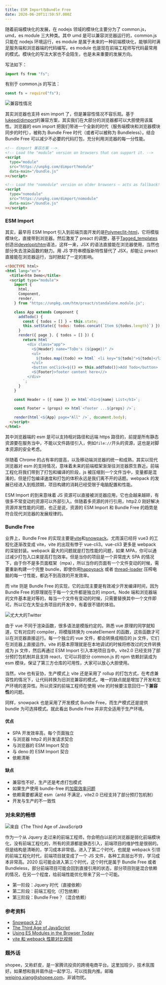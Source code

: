```yaml
---
title: ESM Import与Bundle Free
date: 2020-06-20T11:59:57.000Z
---
```


随着前端模块化的发展，在 nodejs 领域的模块化主要分为了 common.js，umd，es module 三大种类。其中 umd 是可以兼容浏览器运行的，common.js 只能在 nodejs 环境运行，es module 是属于未来的一种前端模块化，能够同时满足服务端和浏览器端的代码编写。es module 也是现在前端工程师写代码最常用的模式。模块化的写法大家也不会陌生，也是未来重要的发展方向。

写法如下：

```javascript
import fs from "fs";
```

有别于 common.js 的写法：

```javascript
const fs = require("fs");
```

![兼容性情况](/img/caniuse-esmodule.png)

其实浏览器也支持 esm import 了，但是兼容性情况不容乐观。基于[lukeed/dimport](https://github.com/lukeed/dimport)的兼容方案，其实我们在大部分的浏览器都可以大胆使用该属性。浏览器的 esm import 把我们带进一个全新的时代（服务端模块和浏览器模块同步的时代），被称为 Bundle Free 时代（或者可以被称为 Bundleless）。结合 Bundle Free 可以减少不必要的代码打包，充分利用浏览器的每一分性能。

```html
<!-- dimport 兼容方案 -->
<!-- Load the "module" version on browsers that can support it. -->
<script
  type="module"
  src="https://unpkg.com/dimport?module"
  data-main="/bundle.js"
></script>

<!-- Load the "nomodule" version on older browsers – acts as fallback! -->
<script
  type="nomodule"
  src="https://unpkg.com/dimport/nomodule"
  data-main="/bundle.js"
></script>
```

### ESM Import

其实，最早将 ESM Import 引入到前端页面开发的是[Polymer/lit-html](https://github.com/Polymer/lit-html)，它将模版模块化，直接带到浏览器。然后激发了 preact 的调整，基于[Tagged_templates](https://developer.mozilla.org/en-US/docs/Web/JavaScript/Reference/Template_literals#Tagged_templates)创造出[developit/htm](https://github.com/developit/htm)语法，这样一来，JSX 的语法直接能在浏览器使用，当然也部分失去渲染函数的魅力。用 JS 字符串模版新特性替代了 JSX，却能让 preact 直接能在浏览器运行，当时掀起了一定的影响。

```html
<!DOCTYPE html>
<html lang="en">
  <title>htm Demo</title>
  <script type="module">
    import {
      html,
      Component,
      render,
    } from "https://unpkg.com/htm/preact/standalone.module.js";

    class App extends Component {
      addTodo() {
        const { todos = [] } = this.state;
        this.setState({ todos: todos.concat(`Item ${todos.length}`) });
      }
      render({ page }, { todos = [] }) {
        return html`
          <div class="app">
            <${Header} name="ToDo's (${page})" />
            <ul>
              ${todos.map((todo) => html` <li key="${todo}">${todo}</li> `)}
            </ul>
            <button onClick=${() => this.addTodo()}>Add Todo</button>
            <${Footer}>footer content here<//>
          </div>
        `;
      }
    }

    const Header = ({ name }) => html`<h1>${name} List</h1>`;

    const Footer = (props) => html`<footer ...${props} />`;

    render(html`<${App} page="All" />`, document.body);
  </script>
</html>
```

其中浏览器端的 esm 是可以支持相对路径和远端 https 路径的，前提是所有静态资源要在服务当中，不能以文件路径引入，例如`file://`开头的资源，这也是对脚本资源的安全考虑。

伴随着 Chrome 的占有率的提高，以及移动端浏览器的统一和成熟，其实以现代浏览器对 esm 的支持情况，意味着未来的前端框架渐渐往浏览器原生靠近。前端工程化将我们带到了打包和编译的阶段，js 被压缩到一个文件当中，变量都是混淆的，但是打包编译速度和打包的体积永远是我们离不开的话题。webpack 的发展已经进入到瓶颈期，项目构建的消耗已经受限于电脑配置和性能。

ESM Import 的到来意味着 JS 资源可以直接被浏览器应用，它也会越来越碎，有很多不常变动的资源可以外部引入。伴随着多资源的并行引用，http2.0 刚好解决资源并发性能的问题，也正是说，资源的 ESM Import 和 Bundle Free 的趋势是符合现代浏览器的发展规律的。

### Bundle Free

业界上，Bundle Free 的实现主要是[vite](https://github.com/vitejs/vite)和[snowpack](https://github.com/pikapkg/snowpack)。尤雨溪已经将 vue3 的工程化逐渐改变成 vite，vite 的出现有悖于 vue-cli3。vue-cli3 更多是 webpack 的深层封装。webpack 最大的问题就是打包性能的问题，如果 MPA，你可以通过减少打包入口来提高打包效率。但是当你的项目是一个异常庞大 SPA 的情况下，由于你不是多页面框架（mpa），所以当你的页面有一个文件变动的时候，需要重新构建一个完整 bundle，即使你用[happypack](https://github.com/amireh/happypack) 或者 [thread-loader](https://www.webpackjs.com/loaders/thread-loader/) 压榨电脑的每一寸性能，都达不到高效的开发效率。

而 vite 则是 Bundle Free 的实现，它的出现主要是有效减少开发编译时间，因为 Bundle Free 的原理就在于每一个文件都是独立的 import。Node 端和浏览器端的文件基本是对等的，每当一个文件有变动的时候，只需要替换其中一个文件即可。所以它在大型业务项目的开发中，有着很不错的体验。

![尤大大的Twitter](/img/twitter-yyx.png)

由于 vue 不同于渲染函数，很多语法是模版约定的。熟悉 vue 原理的同学就知道，它有对应的 compiler，将模版转换为 createElement 的函数，这些函数才可以在浏览器直接运行。每一个独立的 vue 文件，都会转换成相应的 js 文件，它们在浏览器上直接运作。vite 的基本原理就是在本地调试的时候将修改过的文件转换成为 js 文件，然后再通过 ESM Import 引入本地项目当中。vite2.0 已经支持了部分预打包机制并且支持 react，它可以将部分 common.js 的 npm 依赖封装成为 esm 模块，保证了第三方仓库的可用性，大家可以放心大胆使用。

当然，vite 也有妥协，生产模式上 vite 还是采用了 rollup 的打包方式，在考虑兼容性的情况下，让代码转换为旧浏览兼容的模式。唯一的缺点就是增加了开发和生产环境的差异性。所以资深的前端工程师在使用 vite 的时候要注意回归一下**兼容性**的问题。

同样，snowpack 也是采用了开发模式 Bundle Free，而生产模式还是提供 bundle 为可选择模式。就此看出 Bundle Free 并非完全适用于生产环境。

#### 优点

- SPA 开发效率高，每个页面独立
- 与浏览器 http2 的并发请求契合
- 与浏览器的 ESM Import 契合
- 与 deno 的 ESM Import 契合
- 依赖清晰

#### 缺点

- 兼容性不好，生产还是考虑打包模式
- 如果生产使用 bundle-free 的[加载效率问题](https://github.com/jakedeichert/svelvet/issues/83)
- 依赖需要都满足 esm（antd 不满足，vite2.0 已经支持了部分预打包机制）
- 开发与生产的不一致性

### 对未来的畅想

![来自《The Third Age of JavaScript》](/img/third-age.png)

作为一个从 Jquery 走过来的前端工程师，你会明白以前的浏览器是弱化前端模块化，没有前端工程化的，所有的资源都是静态引入，前端项目的维护性是很弱的。但是结构是清晰的，学习成本非常低。进入了第二个时代，也就是 webpack 引领的前端工程化时代，前端项目就变成了一个 JS 文件，各种工具层出不穷，学习成本非常高。2020 后可能会进入第三个时代，这个时代是属于 Bundle Free 或者 Bundleless，部分前端项目可能会回到直接引用的状态，部分项目则是混合依赖的情况，在另一个程度，给前端性能优化带来了另一个可能。

- 第一阶段：Jquery 时代（直接依赖）
- 第二阶段：前端工程化（打包依赖）
- 第三阶段：Bundle Free？（混合依赖）

### 参考资料

- [Snowpack 2.0](https://www.snowpack.dev/posts/2020-05-26-snowpack-2-0-release/)
- [The Third Age of JavaScript](https://www.swyx.io/writing/js-third-age)
- [Using ES Modules in the Browser Today](https://www.sitepoint.com/using-es-modules/)
- [vite 和 webpack 性能对比视频](https://mobile.twitter.com/its_hebilicious/status/1290487966347874313)

### 题外话

shopee，又称虾皮，是一家腾讯投资的跨境电商平台。这里加班少，技术氛围好。如果想和我并肩作战一起学习，可以找我内推。邮箱[weiping.xiang@shopee.com](mailto:weiping.xiang@shopee.com)，非诚勿扰。

